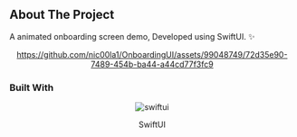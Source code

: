 <!-- ABOUT THE PROJECT -->

## About The Project
A animated onboarding screen demo, Developed using SwiftUI. ✨

<div align="center">
 
https://github.com/nic00la1/OnboardingUI/assets/99048749/72d35e90-7489-454b-ba44-a44cd77f3fc9
</div>

### Built With
<div align="center">
 
 ![swiftui](https://github.com/nic00la1/OnboardingUI/assets/99048749/01b0ca8c-2b68-4af6-81af-042860086c87)<p>SwiftUI</p>
</div>

